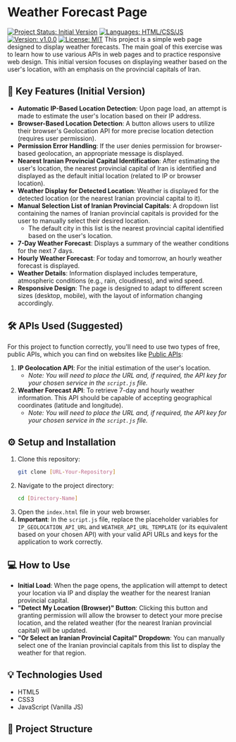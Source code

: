 # Weather Forecast Page

[![Project Status: Initial Version](https://img.shields.io/badge/status-initial%20version-green)](https://shields.io/)
[![Languages: HTML/CSS/JS](https://img.shields.io/badge/languages-HTML%2FCSS%2FJS-blue)](https://shields.io/)
[![Version: v1.0.0](https://img.shields.io/badge/version-v1.0.0-lightgrey)](https://shields.io/)
[![License: MIT](https://img.shields.io/badge/license-MIT-green)](https://opensource.org/licenses/MIT)
This project is a simple web page designed to display weather forecasts. The main goal of this exercise was to learn how to use various APIs in web pages and to practice responsive web design. This initial version focuses on displaying weather based on the user's location, with an emphasis on the provincial capitals of Iran.

## 🚀 Key Features (Initial Version)

* **Automatic IP-Based Location Detection**: Upon page load, an attempt is made to estimate the user's location based on their IP address.
* **Browser-Based Location Detection**: A button allows users to utilize their browser's Geolocation API for more precise location detection (requires user permission).
* **Permission Error Handling**: If the user denies permission for browser-based geolocation, an appropriate message is displayed.
* **Nearest Iranian Provincial Capital Identification**: After estimating the user's location, the nearest provincial capital of Iran is identified and displayed as the default initial location (related to IP or browser location).
* **Weather Display for Detected Location**: Weather is displayed for the detected location (or the nearest Iranian provincial capital to it).
* **Manual Selection List of Iranian Provincial Capitals**: A dropdown list containing the names of Iranian provincial capitals is provided for the user to manually select their desired location.
    * The default city in this list is the nearest provincial capital identified based on the user's location.
* **7-Day Weather Forecast**: Displays a summary of the weather conditions for the next 7 days.
* **Hourly Weather Forecast**: For today and tomorrow, an hourly weather forecast is displayed.
* **Weather Details**: Information displayed includes temperature, atmospheric conditions (e.g., rain, cloudiness), and wind speed.
* **Responsive Design**: The page is designed to adapt to different screen sizes (desktop, mobile), with the layout of information changing accordingly.

## 🛠️ APIs Used (Suggested)

For this project to function correctly, you'll need to use two types of free, public APIs, which you can find on websites like [Public APIs](https://publicapis.dev/):

1.  **IP Geolocation API**: For the initial estimation of the user's location.
    * *Note: You will need to place the URL and, if required, the API key for your chosen service in the `script.js` file.*
2.  **Weather Forecast API**: To retrieve 7-day and hourly weather information. This API should be capable of accepting geographical coordinates (latitude and longitude).
    * *Note: You will need to place the URL and, if required, the API key for your chosen service in the `script.js` file.*

## ⚙️ Setup and Installation

1.  Clone this repository:
    ```bash
    git clone [URL-Your-Repository]
    ```
2.  Navigate to the project directory:
    ```bash
    cd [Directory-Name]
    ```
3.  Open the `index.html` file in your web browser.
4.  **Important**: In the `script.js` file, replace the placeholder variables for `IP_GEOLOCATION_API_URL` and `WEATHER_API_URL_TEMPLATE` (or its equivalent based on your chosen API) with your valid API URLs and keys for the application to work correctly.

## 💻 How to Use

* **Initial Load**: When the page opens, the application will attempt to detect your location via IP and display the weather for the nearest Iranian provincial capital.
* **"Detect My Location (Browser)" Button**: Clicking this button and granting permission will allow the browser to detect your more precise location, and the related weather (for the nearest Iranian provincial capital) will be updated.
* **"Or Select an Iranian Provincial Capital" Dropdown**: You can manually select one of the Iranian provincial capitals from this list to display the weather for that region.

## 💡 Technologies Used

* HTML5
* CSS3
* JavaScript (Vanilla JS)

## 📂 Project Structure